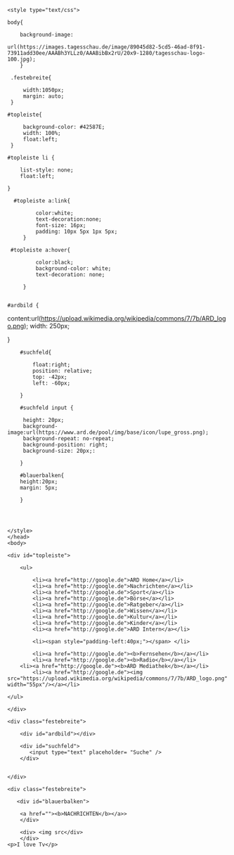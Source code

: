 
<!doctype html>
<html>
<head>
<title>ARD</title>
    
  <meta charset="UTF-8">

  
    <style type="text/css">
        
    body{ 
        
        background-image: 
        
    url(https://images.tagesschau.de/image/89045d82-5cd5-46ad-8f91-73911add30ee/AAABh3YLLz0/AAABibBx2rU/20x9-1280/tagesschau-logo-100.jpg);
        }
        
     .festebreite{
         
         width:1050px;
         margin: auto;
     }
     
    #topleiste{
    
         background-color: #42587E;
         width: 100%;
         float:left;
     }
         
    #topleiste li {
        
        list-style: none;
        float:left;  
        
    }
    
      #topleiste a:link{
             
             color:white;
             text-decoration:none;
             font-size: 16px;
             padding: 10px 5px 1px 5px;     
         }
         
     #topleiste a:hover{
             
             color:black;
             background-color: white;
             text-decoration: none;
             
         }   
        
        
    #ardbild {
            
  content:url(https://upload.wikimedia.org/wikipedia/commons/7/7b/ARD_logo.png);
  width: 250px;
              
   }
        
        #suchfeld{
            
            float:right;
            position: relative;
            top: -42px;
            left: -60px;
            
        }  
        
        #suchfeld input {
            
         height: 20px;
         background-image:url(https://www.ard.de/pool/img/base/icon/lupe_gross.png);
         background-repeat: no-repeat;
         background-position: right;
         background-size: 20px;: 
            
        }
        
        #blauerbalken{
        height:20px;
        margin: 5px;
            
        }
        
        
        
        
    </style>
    </head>
    <body>
    
    <div id="topleiste">
        
        <ul>
            
            <li><a href="http://google.de">ARD Home</a></li>
            <li><a href="http://google.de">Nachrichten</a></li>
            <li><a href="http://google.de">Sport</a></li>
            <li><a href="http://google.de">Börse</a></li>
            <li><a href="http://google.de">Ratgeber</a></li>
            <li><a href="http://google.de">Wissen</a></li>
            <li><a href="http://google.de">Kultur</a></li>
            <li><a href="http://google.de">Kinder</a></li>
            <li><a href="http://google.de">ARD Intern</a></li>
            
            <li><span style="padding-left:40px;"></span> </li>
            
            <li><a href="http://google.de"><b>Fernsehen</b></a></li>
            <li><a href="http://google.de"><b>Radio</b></a></li>
        <li><a href="http://google.de"><b>ARD Mediathek</b></a></li>
            <li><a href="http://google.de"><img  src="https://upload.wikimedia.org/wikipedia/commons/7/7b/ARD_logo.png" width="55px"/></a></li>
        
    </ul>
        
    </div>
        
    <div class="festebreite">
        
        <div id="ardbild"></div>
        
        <div id="suchfeld">
           <input type="text" placeholder= "Suche" />       
        </div>
        
        
    </div>
        
    <div class="festebreite">
        
       <div id="blauerbalken">
        
        <a href=""><b>NACHRICHTEN</b></a>>
        </div> 
        
        <div> <img src</div>
        </div>
    <p>I love Tv</p>
    
</body>
</html>
